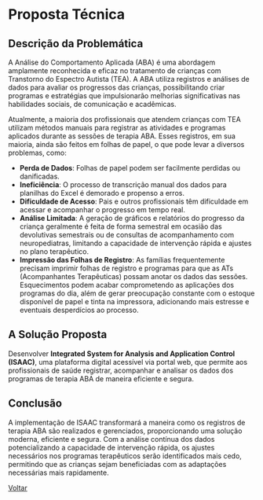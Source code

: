 # Proposta Técnica

## Descrição da Problemática
A Análise do Comportamento Aplicada (ABA) é uma abordagem amplamente reconhecida e eficaz no tratamento de crianças com Transtorno do Espectro Autista (TEA). A ABA utiliza registros e análises de dados para avaliar os progressos das crianças, possibilitando criar programas e estratégias que impulsionarão melhorias significativas nas habilidades sociais, de comunicação e acadêmicas.

Atualmente, a maioria dos profissionais que atendem crianças com TEA utilizam métodos manuais para registrar as atividades e programas aplicados durante as sessões de terapia ABA. Esses registros, em sua maioria, ainda são feitos em folhas de papel, o que pode levar a diversos problemas, como:
- **Perda de Dados**: Folhas de papel podem ser facilmente perdidas ou danificadas.
- **Ineficiência**: O processo de transcrição manual dos dados para planilhas do Excel é demorado e propenso a erros.
- **Dificuldade de Acesso**: Pais e outros profissionais têm dificuldade em acessar e acompanhar o progresso em tempo real.
- **Análise Limitada**: A geração de gráficos e relatórios do progresso da criança geralmente é feita de forma semestral em ocasião das devolutivas semestrais ou de consultas de acompanhamento com neuropediatras, limitando a capacidade de intervenção rápida e ajustes no plano terapêutico.
- **Impressão das Folhas de Registro**: As famílias frequentemente precisam imprimir folhas de registro e programas para que as ATs (Acompanhantes Terapêuticas) possam anotar os dados das sessões. Esquecimentos podem acabar comprometendo as aplicações dos programas do dia, além de gerar preocupação constante com o estoque disponível de papel e tinta na impressora, adicionando mais estresse e eventuais desperdícios ao processo.

## A Solução Proposta
Desenvolver **Integrated System for Analysis and Application Control (ISAAC)**, uma plataforma digital acessível via portal web, que permite aos profissionais de saúde registrar, acompanhar e analisar os dados dos programas de terapia ABA de maneira eficiente e segura.

## Conclusão
A implementação de ISAAC transformará a maneira como os registros de terapia ABA são realizados e gerenciados, proporcionando uma solução moderna, eficiente e segura. Com a análise contínua dos dados potencializando a capacidade de intervenção rápida, os ajustes necessários nos programas terapêuticos serão identificados mais cedo, permitindo que as crianças sejam beneficiadas com as adaptações necessárias mais rapidamente.

[Voltar](index.md)